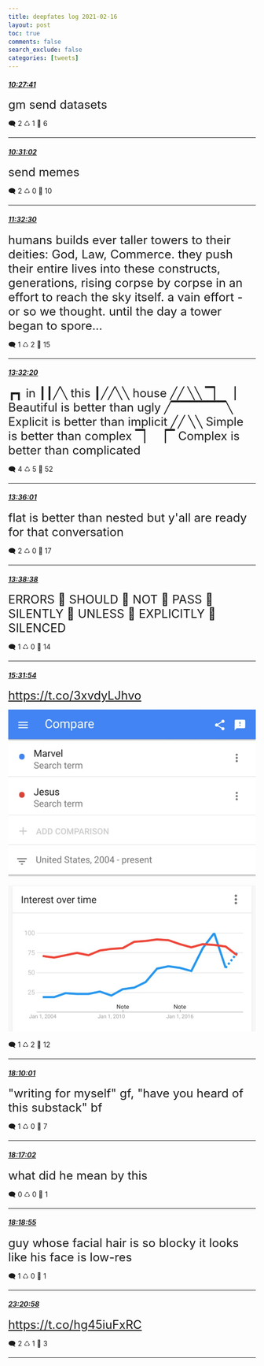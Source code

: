 ```yaml
---
title: deepfates log 2021-02-16
layout: post
toc: true
comments: false
search_exclude: false
categories: [tweets]
---
```



#### <a href = "https://twitter.com/deepfates/status/1361728970870321152">*10:27:41*</a>

<font size="5">gm send datasets</font>



🗨️ 2 ♺ 1 🤍  6   

---
    
#### <a href = "https://twitter.com/deepfates/status/1361729817196990470">*10:31:02*</a>

<font size="5">send memes</font>



🗨️ 2 ♺ 0 🤍  10   

---
    
#### <a href = "https://twitter.com/deepfates/status/1361745284343214084">*11:32:30*</a>

<font size="5">humans builds ever taller towers to their deities: God, Law, Commerce.   they push their entire lives into these constructs, generations, rising corpse by corpse in an effort to reach the sky itself. a vain effort - or so we thought.   until the day a tower began to spore...</font>



🗨️ 1 ♺ 2 🤍  15   

---
    
#### <a href = "https://twitter.com/deepfates/status/1361775439618789376">*13:32:20*</a>

<font size="5">┏┓      in ┃┃╱╲ this ┃╱╱╲╲ house  ╱╱        ╲╲  ▔▏        ▕   Beautiful is better than ugly ╱▔▔▔▔▔▔╲ Explicit is better than implicit ╱╱                 ╲╲ Simple is better than complex ▔▏                     ▕▔ Complex is better than complicated</font>



🗨️ 4 ♺ 5 🤍  52   

---
    
#### <a href = "https://twitter.com/deepfates/status/1361776369500217344">*13:36:01*</a>

<font size="5">flat is better than nested but y'all are ready for that conversation</font>



🗨️ 2 ♺ 0 🤍  17   

---
    
#### <a href = "https://twitter.com/deepfates/status/1361777027821436931">*13:38:38*</a>

<font size="5">ERRORS 👏 SHOULD 👏 NOT 👏 PASS 👏 SILENTLY 👏 UNLESS 👏 EXPLICITLY 👏 SILENCED</font>



🗨️ 1 ♺ 0 🤍  14   

---
    
#### <a href = "https://twitter.com/deepfates/status/1361805530512072708">*15:31:54*</a>

<font size="5"> https://t.co/3xvdyLJhvo</font>

![image from twitter](/images/from_twitter/EuYa6V5VEAA3NR2.jpg)

![image from twitter](/images/from_twitter/EuYa6dlVkAAbCLD.jpg)


🗨️ 1 ♺ 2 🤍  12   

---
    
#### <a href = "https://twitter.com/deepfates/status/1361845324973633538">*18:10:01*</a>

<font size="5">"writing for myself" gf, "have you heard of this substack" bf</font>



🗨️ 1 ♺ 0 🤍  7   

---
    
#### <a href = "https://twitter.com/deepfates/status/1361847090104569856">*18:17:02*</a>

<font size="5">what did he mean by this</font>



🗨️ 0 ♺ 0 🤍  1   

---
    
#### <a href = "https://twitter.com/deepfates/status/1361847563146518528">*18:18:55*</a>

<font size="5">guy whose facial hair is so blocky it looks like his face is low-res</font>



🗨️ 1 ♺ 0 🤍  1   

---
    
#### <a href = "https://twitter.com/deepfates/status/1361923575100284928">*23:20:58*</a>

<font size="5"> https://t.co/hg45iuFxRC</font>



🗨️ 2 ♺ 1 🤍  3   

---
    
            



